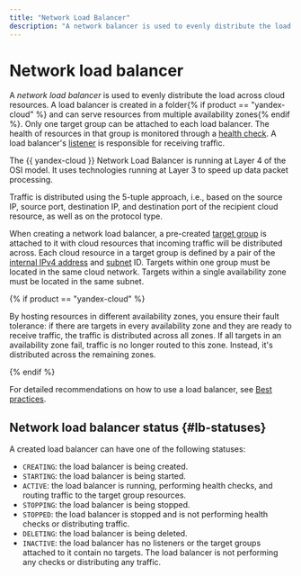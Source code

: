 ```yaml
---
title: "Network Load Balancer"
description: "A network balancer is used to evenly distribute the load across cloud resources. The balancer is created in the directory and can serve resources from multiple availability zones. The Yandex Cloud network balancer operates at the 4th level of the OSI network model. 3rd level to speed up packet processing. "
---
```


# Network load balancer

A *network load balancer* is used to evenly distribute the load across cloud resources. A load balancer is created in a folder{% if product == "yandex-cloud" %} and can serve resources from multiple availability zones{% endif %}. Only one target group can be attached to each load balancer. The health of resources in that group is monitored through a [health check](health-check.md). A load balancer's [listener](listener.md) is responsible for receiving traffic.

The {{ yandex-cloud }} Network Load Balancer is running at Layer 4 of the OSI model. It uses technologies running at Layer 3 to speed up data packet processing.

Traffic is distributed using the 5-tuple approach, i.e., based on the source IP, source port, destination IP, and destination port of the recipient cloud resource, as well as on the protocol type.

When creating a network load balancer, a pre-created [target group](target-resources.md) is attached to it with cloud resources that incoming traffic will be distributed across. Each cloud resource in a target group is defined by a pair of the [internal IPv4 address](../../vpc/concepts/address.md) and [subnet](../../vpc/concepts/network.md#subnet) ID. Targets within one group must be located in the same cloud network. Targets within a single availability zone must be located in the same subnet.

{% if product == "yandex-cloud" %}

By hosting resources in different availability zones, you ensure their fault tolerance: if there are targets in every availability zone and they are ready to receive traffic, the traffic is distributed across all zones. If all targets in an availability zone fail, traffic is no longer routed to this zone. Instead, it's distributed across the remaining zones.

{% endif %}

For detailed recommendations on how to use a load balancer, see [Best practices](../best-practices.md).


## Network load balancer status {#lb-statuses}

A created load balancer can have one of the following statuses:

* `CREATING`: the load balancer is being created.
* `STARTING`: the load balancer is being started.
* `ACTIVE`: the load balancer is running, performing health checks, and routing traffic to the target group resources.
* `STOPPING`: the load balancer is being stopped.
* `STOPPED`: the load balancer is stopped and is not performing health checks or distributing traffic.
* `DELETING`: the load balancer is being deleted.
* `INACTIVE`: the load balancer has no listeners or the target groups attached to it contain no targets. The load balancer is not performing any checks or distributing any traffic.